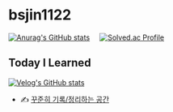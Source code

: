 # bsjin1122
[![Anurag's GitHub stats](https://github-readme-stats.vercel.app/api?username=bsjin1122)](https://github.com/anuraghazra/github-readme-stats)  &nbsp; &nbsp; 
[![Solved.ac Profile](http://mazassumnida.wtf/api/v2/generate_badge?boj=kitty7579)](https://solved.ac/kitty7579/)

## Today I Learned

[![Velog's GitHub stats](https://velog-readme-stats.vercel.app/api?name=greendev)](https://velog.io/@greendev/posts)

- ✍ [꾸준히 기록/정리하는 공간](https://pouncing-wind-1c4.notion.site/e9043069705e4c6ebbf27feb4495f838)


<!--
**bsjin1122/bsjin1122** is a ✨ _special_ ✨ repository because its `README.md` (this file) appears on your GitHub profile.
 [![Velog's GitHub stats](https://velog-readme-2.vercel.app/api/badge-stats?name=greendev)](https://velog.io/@greendev) 
Here are some ideas to get you started:

- 🔭 I’m currently working on ...
- 🌱 I’m currently learning ...
- 👯 I’m looking to collaborate on ...
- 🤔 I’m looking for help with ...
- 💬 Ask me about ...
- 📫 How to reach me: ...
- 😄 Pronouns: ...
- ⚡ Fun fact: ...
-->
